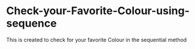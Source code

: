 # Check-your-Favorite-Colour-using-sequence
This is created to check for your favorite Colour in the sequential method
